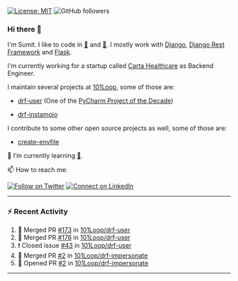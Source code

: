 [![License: MIT](https://img.shields.io/badge/License-MIT-yellow.svg)](https://opensource.org/licenses/MIT)
![GitHub followers](https://img.shields.io/github/followers/sumit4613?style=social)

### Hi there 👋

I'm Sumit. I like to code in [:snake:](https://python.org/) and [:rabbit:](https://golang.org). I mostly work with [Django](https://djangoproject.com), [Django Rest Framework](https://www.django-rest-framework.org/) and [Flask](https://flask.palletsprojects.com).

I'm currently working for a startup called [Carta Healthcare](https://www.carta.healthcare) as Backend Engineer.

I maintain several projects at [101Loop](https://github.com/101loop/), some of those are:

- [drf-user](https://github.com/101loop/drf-user) (One of the [PyCharm Project of the Decade](https://www.jetbrains.com/lp/pycharm-10-years/))

- [drf-instamojo ](https://github.com/101loop/drf-instamojo)

I contribute to some other open source projects as well, some of those are:

- [create-envfile](https://github.com/SpicyPizza/create-envfile)

🔭 I’m currently learning [:rabbit:](https://golang.org).

📫 How to reach me:

[![Follow on Twitter](https://img.shields.io/badge/--twitter?label=Twitter&logo=Twitter&style=social)](https://twitter.com/sumitsingh4613) [![Connect on LinkedIn](https://img.shields.io/badge/--linkedin?label=LinkedIn&logo=LinkedIn&style=social)](https://www.linkedin.com/in/sumit4613)


---

### :zap: Recent Activity

<!--START_SECTION:activity-->
1. 🎉 Merged PR [#173](https://github.com/101Loop/drf-user/pull/173) in [101Loop/drf-user](https://github.com/101Loop/drf-user)
2. 🎉 Merged PR [#176](https://github.com/101Loop/drf-user/pull/176) in [101Loop/drf-user](https://github.com/101Loop/drf-user)
3. ❗️ Closed issue [#43](https://github.com/101Loop/drf-user/issues/43) in [101Loop/drf-user](https://github.com/101Loop/drf-user)
4. 🎉 Merged PR [#2](https://github.com/101Loop/drf-impersonate/pull/2) in [101Loop/drf-impersonate](https://github.com/101Loop/drf-impersonate)
5. 💪 Opened PR [#2](https://github.com/101Loop/drf-impersonate/pull/2) in [101Loop/drf-impersonate](https://github.com/101Loop/drf-impersonate)
<!--END_SECTION:activity-->

---
